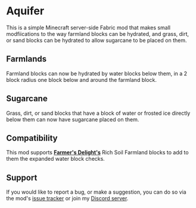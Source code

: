 # Aquifer

This is a simple Minecraft server-side Fabric mod that makes small modfiications to the way farmland blocks can be hydrated, and grass, dirt, or sand blocks can be hydrated to allow sugarcane to be placed on them.

## Farmlands

Farmland blocks can now be hydrated by water blocks below them, in a 2 block radius one block below and around the farmland block.

## Sugarcane

Grass, dirt, or sand blocks that have a block of water or frosted ice directly below them can now have sugarcane placed on them.

## Compatibility 

This mod supports [**Farmer's Delight's**](https://modrinth.com/mods) Rich Soil Farmland blocks to add to them the expanded water block checks.

## Support

If you would like to report a bug, or make a suggestion, you can do so via the mod's [issue tracker](https://github.com/ArkoSammy12/Aquifer/issues) or join my [Discord server](https://discord.gg/UKr8n3b3ze).
